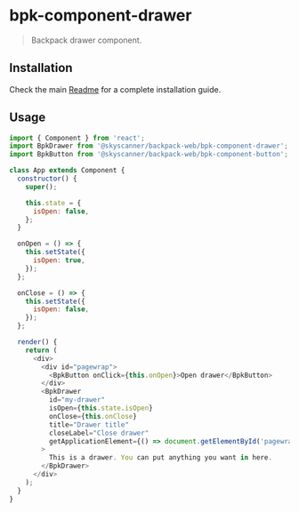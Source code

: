 # bpk-component-drawer

> Backpack drawer component.

## Installation

Check the main [Readme](https://github.com/skyscanner/backpack#usage) for a complete installation guide.

## Usage

```js
import { Component } from 'react';
import BpkDrawer from '@skyscanner/backpack-web/bpk-component-drawer';
import BpkButton from '@skyscanner/backpack-web/bpk-component-button';

class App extends Component {
  constructor() {
    super();

    this.state = {
      isOpen: false,
    };
  }

  onOpen = () => {
    this.setState({
      isOpen: true,
    });
  };

  onClose = () => {
    this.setState({
      isOpen: false,
    });
  };

  render() {
    return (
      <div>
        <div id="pagewrap">
          <BpkButton onClick={this.onOpen}>Open drawer</BpkButton>
        </div>
        <BpkDrawer
          id="my-drawer"
          isOpen={this.state.isOpen}
          onClose={this.onClose}
          title="Drawer title"
          closeLabel="Close drawer"
          getApplicationElement={() => document.getElementById('pagewrap')}
        >
          This is a drawer. You can put anything you want in here.
        </BpkDrawer>
      </div>
    );
  }
}
```